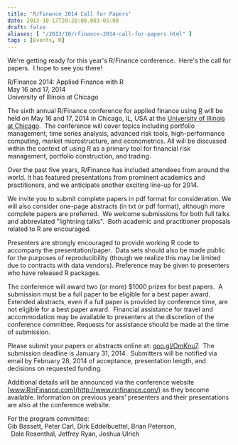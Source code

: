 ```yaml
---
title: 'R/Finance 2014 Call for Papers'
date: 2013-10-17T20:28:00.003-05:00
draft: false
aliases: [ "/2013/10/rfinance-2014-call-for-papers.html" ]
tags : [Events, R]
---
```


We're getting ready for this year's R/Finance conference.  Here's the call for papers.  I hope to see you there!  
  
R/Finance 2014: Applied Finance with R  
May 16 and 17, 2014  
University of Illinois at Chicago  
  
The sixth annual R/Finance conference for applied finance using [R](http://draft.blogger.com/) will be held on May 16 and 17, 2014 in Chicago, IL, USA at the [University of Illinois at Chicago](http://www.uic.edu/).  The conference will cover topics including portfolio management, time series analysis, advanced risk tools, high-performance computing, market microstructure, and econometrics. All will be discussed within the context of using R as a primary tool for financial risk management, portfolio construction, and trading.  
  
Over the past five years, R/Finance has included attendees from around the world. It has featured presentations from prominent academics and practitioners, and we anticipate another exciting line-up for 2014.  
  
We invite you to submit complete papers in pdf format for consideration. We will also consider one-page abstracts (in txt or pdf format), although more complete papers are preferred.  We welcome submissions for both full talks and abbreviated "lightning talks".  Both academic and practitioner proposals related to R are encouraged.  
  
Presenters are strongly encouraged to provide working R code to accompany the presentation/paper.  Data sets should also be made public for the purposes of reproducibility (though we realize this may be limited due to contracts with data vendors). Preference may be given to presenters who have released R packages.  
  
The conference will award two (or more) $1000 prizes for best papers.  A submission must be a full paper to be eligible for a best paper award. Extended abstracts, even if a full paper is provided by conference time, are not eligible for a best paper award.  Financial assistance for travel and accommodation may be available to presenters at the discretion of the conference committee. Requests for assistance should be made at the time of submission.  
  
Please submit your papers or abstracts online at: [goo.gl/OmKnu7](http://goo.gl/OmKnu7).  The submission deadline is January 31, 2014.  Submitters will be notified via email by February 28, 2014 of acceptance, presentation length, and decisions on requested funding.  
  
Additional details will be announced via the conference website [www.RinFinance.com](http://www.rinfinance.com/) as they become available. Information on previous years' presenters and their presentations are also at the conference website.  
  
For the program committee:  
Gib Bassett, Peter Carl, Dirk Eddelbuettel, Brian Peterson,  
  Dale Rosenthal, Jeffrey Ryan, Joshua Ulrich